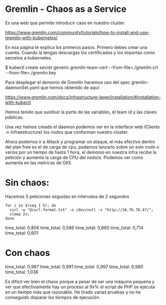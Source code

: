 # Gremlin - Chaos as a Service

Es una web que permite introducir caos en nuestro cluster.

https://www.gremlin.com/community/tutorials/how-to-install-and-use-gremlin-with-kubernetes/

En esa página te explica los primeros pasos. Primero debes crear una cuenta. Cuando la tengas descargas los certificados y los importas como secretos a kubernetes.

$ kubectl create secret generic gremlin-team-cert --from-file=./gremlin.crt --from-file=./gremlin.key

Para desplegar el demonio de Gremlin hacemos uso del spec gremlin-daemonSet.yaml que hemos obtenido de aquí:

https://www.gremlin.com/docs/infrastructure-layer/installation/#installation-with-kubectl

Hemos tenido que sustituir la parte de las variables, el team id y las claves públicas.

Una vez hemos creado el daemon podemos ver en la interface web (Clients -> Infraestructure) los nodos que conforman nuestro cluster.

Ahora podemos ir a Attack y programar un ataque, el más efectivo dentro del plan free es el de carga de cpu, podemos lanzarlo sobre un solo nodo o varios por un tiempo de hasta 1 hora, el demonio en nuestra infra recibe la petición y aumenta la carga de CPU del nodo/s. Podemos ver como aumenta en las metricas de GKE.


# Sin chaos:

Hacemos 5 peticiones seguidas en intervalos de 2 segundos

```
for i in $(seq 1 5); do 
  curl -w "@curl-format.txt" -o /dev/null -s "http://34.76.78.47/"; 
  sleep 2s;
done
```

time_total:  0,806
time_total:  0,586
time_total:  0,860
time_total:  0,714
time_total:  0,601

# Con chaos

time_total:  0,987
time_total:  0,991
time_total:  0,997
time_total:  0,980
time_total:  1,038

Es dificil ver bien el chaos porque a pesar de ser una máquina pequeña y ver que efectivamente hay un proceso al 9x% el script de PHP se ejecuta en un tiempo más que razonable. He tirado varias pruebas y no he conseguido disparar los tiempos de ejecución.
